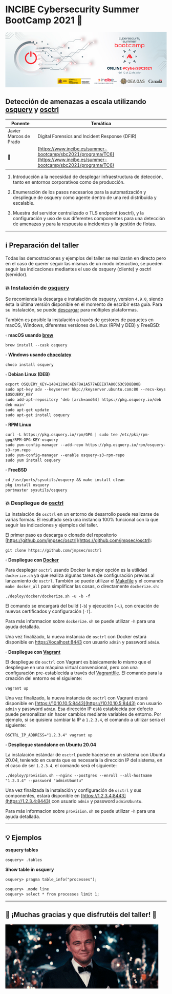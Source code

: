 # INCIBE Cybersecurity Summer BootCamp 2021 :closed_lock_with_key:

![INCIBE Cybersecurity Summer BootCamp 2021](banner.jpg)
## Detección de amenazas a escala utilizando [osquery](https://osquery.io) y [osctrl](https://osctrl.net)

| Ponente                | Temática                                                                                                                 |
| ---------------------- | ------------------------------------------------------------------------------------------------------------------------ |
| Javier Marcos de Prado | Digital Forensics and Incident Response (DFIR)                                                                           |
| :link:                 | [https://www.incibe.es/summer-bootcamp/sbc2021/programa/TC6](https://www.incibe.es/summer-bootcamp/sbc2021/programa/TC6) |

1. Introducción a la necesidad de desplegar infraestructura de detección, tanto en entornos corporativos como de producción.

2. Enumeración de los pasos necesarios para la automatización y despliegue de osquery como agente dentro de una red distribuida y escalable.

3. Muestra del servidor centralizado o TLS endpoint (osctrl), y la configuración y uso de sus diferentes componentes para una detección de amenazas y para la respuesta a incidentes y la gestión de flotas.

___

## :information_source: Preparación del taller

Todas las demostraciones y ejemplos del taller se realizarán en directo pero en el caso de querer seguir las mismas de un modo interactivo, se pueden seguir las indicaciones mediantes el uso de osquery (cliente) y osctrl (servidor).

### :boom: Instalación de [osquery](https://osquery.io)

Se recomienda la descarga e instalación de osquery, version `4.9.0`, siendo ésta la última versión disponible en el momento de escribir esta guía. Para su instalación, se puede [descargar](https://osquery.io/downloads/official/4.9.0) para múltiples plataformas.

También es posible la instalación a través de gestores de paquetes en macOS, Windows, diferentes versiones de Linux (RPM y DEB) y FreeBSD:

:white_small_square: **macOS usando [brew](https://brew.sh/)**
```shell
brew install --cask osquery
```

:white_small_square: **Windows usando [chocolatey](https://chocolatey.org/)**
```shell
choco install osquery
```

:white_small_square: **Debian Linux (DEB)**
```shell
export OSQUERY_KEY=1484120AC4E9F8A1A577AEEE97A80C63C9D8B80B
sudo apt-key adv --keyserver hkp://keyserver.ubuntu.com:80 --recv-keys $OSQUERY_KEY
sudo add-apt-repository 'deb [arch=amd64] https://pkg.osquery.io/deb deb main'
sudo apt-get update
sudo apt-get install osquery
```

:white_small_square: **RPM Linux**
```shell
curl -L https://pkg.osquery.io/rpm/GPG | sudo tee /etc/pki/rpm-gpg/RPM-GPG-KEY-osquery
sudo yum-config-manager --add-repo https://pkg.osquery.io/rpm/osquery-s3-rpm.repo
sudo yum-config-manager --enable osquery-s3-rpm-repo
sudo yum install osquery
```

:white_small_square: **FreeBSD**

```shell
cd /usr/ports/sysutils/osquery && make install clean
pkg install osquery
portmaster sysutils/osquery
```

### :boom: Despliegue de [osctrl](https://osctrl.net)

La instalación de `osctrl` en un entorno de desarrollo puede realizarse de varias formas. El resultado será una instancia 100% funcional con la que seguir las indicaciones y ejemplos del taller.

El primer paso es descarga o clonado del repositorio [https://github.com/jmpsec/osctrl](https://github.com/jmpsec/osctrl):

```shell
git clone https://github.com/jmpsec/osctrl
```

:white_small_square: **Despliegue con [Docker](https://www.docker.com/)**

Para desplegar `osctrl` usando Docker la mejor opción es la utilidad `dockerize.sh` ya que realiza algunas tareas de configuración previas al lanzamiento de `osctrl`. También se puede utilizar el [Makefile](https://github.com/jmpsec/osctrl/blob/master/Makefile) y el comando `make docker_all` para simplificar las cosas, o directamente `dockerize.sh`:

```shell
./deploy/docker/dockerize.sh -u -b -f
```

El comando se encargará del build (`-b`) y ejecución (`-u`), con creación de nuevos certificados y configuración (`-f`).

Para más informacion sobre `dockerize.sh` se puede utilizar `-h` para una ayuda detallada.

Una vez finalizado, la nueva instancia de `osctrl` con Docker estará disponible en [https://localhost:8443](https://localhost:8443) con usuario `admin` y password `admin`.

:white_small_square: **Despliegue con [Vagrant](https://www.vagrantup.com/)**

El despliegue de `osctrl` con Vagrant es básicamente lo mismo que el despliegue en una máquina virtual convencional, pero con una configuración pre-establecida a través del [Vagrantfile](https://github.com/jmpsec/osctrl/blob/master/Vagrantfile). El comando para la creación del entorno es el siguiente:

```shell
vagrant up
```

Una vez finalizado, la nueva instancia de `osctrl` con Vagrant estará disponible en [https://10.10.10.5:8443](https://10.10.10.5:8443) con usuario `admin` y password `admin`. Esa dirección IP está establecida por defecto puede personalizar sin hacer cambios mediante variables de entorno. Por ejemplo, si se quisiera cambiar la IP a `1.2.3.4`, el comando a utilizar sería el siguiente:

```shell
OSCTRL_IP_ADDRESS="1.2.3.4" vagrant up
```

:white_small_square: **Despliegue standalone en Ubuntu 20.04**

La instalación estándar de `osctrl` puede hacerse en un sistema con Ubuntu 20.04, teniendo en cuenta que es necesaria la dirección IP del sistema, en el caso de ser `1.2.3.4`, el comando será el siguiente:

```shell
./deploy/provision.sh --nginx --postgres --enroll --all-hostname "1.2.3.4" --password "adminUbuntu"
```

Una vez finalizada la instalación y configuración de `osctrl` y sus componentes, estará disponible en [https://1.2.3.4:8443](https://1.2.3.4:8443) con usuario `admin` y password `adminUbuntu`.

Para más informacion sobre `provision.sh` se puede utilizar `-h` para una ayuda detallada.

___

## :bulb: Ejemplos

**osquery tables**

```shell
osquery> .tables
```

**Show table in osquery**

```shell
osquery> pragma table_info("processes");
```

```shell
osquery> .mode line
osquery> select * from processes limit 1;
```

___

## :pray: ¡Muchas gracias y que disfrutéis del taller! :raised_hands:

![Muchas gracias](brindis.gif)
